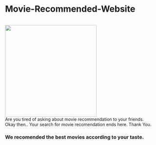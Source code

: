 # Movie-Recommended-Website
<br>
<img height="300px" src="https://media.istockphoto.com/vectors/cinema-poster-with-cola-filmstrip-and-clapper-vector-vector-id1244034031?k=20&m=1244034031&s=612x612&w=0&h=WFpMBZ7PfLCJrK4F9764OsAls0NbOJOza8CIiP3Yfc8=">
<br>
Are you tired of asking about movie recommendation to your friends.

<br>
Okay then.. 
Your search for movie recomendation ends here.
Thank You.

### We recomended the best movies according to your taste.
